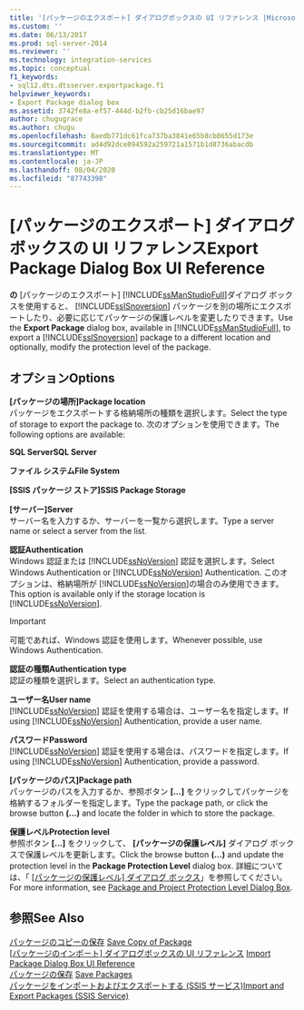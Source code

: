 ```yaml
---
title: '[パッケージのエクスポート] ダイアログボックスの UI リファレンス |Microsoft Docs'
ms.custom: ''
ms.date: 06/13/2017
ms.prod: sql-server-2014
ms.reviewer: ''
ms.technology: integration-services
ms.topic: conceptual
f1_keywords:
- sql12.dts.dtsserver.exportpackage.f1
helpviewer_keywords:
- Export Package dialog box
ms.assetid: 3742fe8a-ef57-444d-b2fb-cb25d16bae97
author: chugugrace
ms.author: chugu
ms.openlocfilehash: 8aedb771dc61fca737ba3841e65b8cb8655d173e
ms.sourcegitcommit: ad4d92dce894592a259721a1571b1d8736abacdb
ms.translationtype: MT
ms.contentlocale: ja-JP
ms.lasthandoff: 08/04/2020
ms.locfileid: "87743398"
---
```

# <a name="export-package-dialog-box-ui-reference"></a><span data-ttu-id="dc33c-102">[パッケージのエクスポート] ダイアログ ボックスの UI リファレンス</span><span class="sxs-lookup"><span data-stu-id="dc33c-102">Export Package Dialog Box UI Reference</span></span>
  <span data-ttu-id="dc33c-103">**の** [パッケージのエクスポート] [!INCLUDE[ssManStudioFull](../includes/ssmanstudiofull-md.md)]ダイアログ ボックスを使用すると、 [!INCLUDE[ssISnoversion](../includes/ssisnoversion-md.md)] パッケージを別の場所にエクスポートしたり、必要に応じてパッケージの保護レベルを変更したりできます。</span><span class="sxs-lookup"><span data-stu-id="dc33c-103">Use the **Export Package** dialog box, available in [!INCLUDE[ssManStudioFull](../includes/ssmanstudiofull-md.md)], to export a [!INCLUDE[ssISnoversion](../includes/ssisnoversion-md.md)] package to a different location and optionally, modify the protection level of the package.</span></span>  
  
## <a name="options"></a><span data-ttu-id="dc33c-104">オプション</span><span class="sxs-lookup"><span data-stu-id="dc33c-104">Options</span></span>  
 <span data-ttu-id="dc33c-105">**[パッケージの場所]**</span><span class="sxs-lookup"><span data-stu-id="dc33c-105">**Package location**</span></span>  
 <span data-ttu-id="dc33c-106">パッケージをエクスポートする格納場所の種類を選択します。</span><span class="sxs-lookup"><span data-stu-id="dc33c-106">Select the type of storage to export the package to.</span></span> <span data-ttu-id="dc33c-107">次のオプションを使用できます。</span><span class="sxs-lookup"><span data-stu-id="dc33c-107">The following options are available:</span></span>  
  
 <span data-ttu-id="dc33c-108">**SQL Server**</span><span class="sxs-lookup"><span data-stu-id="dc33c-108">**SQL Server**</span></span>  
  
 <span data-ttu-id="dc33c-109">**ファイル システム**</span><span class="sxs-lookup"><span data-stu-id="dc33c-109">**File System**</span></span>  
  
 <span data-ttu-id="dc33c-110">**[SSIS パッケージ ストア]**</span><span class="sxs-lookup"><span data-stu-id="dc33c-110">**SSIS Package Storage**</span></span>  
  
 <span data-ttu-id="dc33c-111">**[サーバー]**</span><span class="sxs-lookup"><span data-stu-id="dc33c-111">**Server**</span></span>  
 <span data-ttu-id="dc33c-112">サーバー名を入力するか、サーバーを一覧から選択します。</span><span class="sxs-lookup"><span data-stu-id="dc33c-112">Type a server name or select a server from the list.</span></span>  
  
 <span data-ttu-id="dc33c-113">**認証**</span><span class="sxs-lookup"><span data-stu-id="dc33c-113">**Authentication**</span></span>  
 <span data-ttu-id="dc33c-114">Windows 認証または [!INCLUDE[ssNoVersion](../includes/ssnoversion-md.md)] 認証を選択します。</span><span class="sxs-lookup"><span data-stu-id="dc33c-114">Select Windows Authentication or [!INCLUDE[ssNoVersion](../includes/ssnoversion-md.md)] Authentication.</span></span> <span data-ttu-id="dc33c-115">このオプションは、格納場所が [!INCLUDE[ssNoVersion](../includes/ssnoversion-md.md)]の場合のみ使用できます。</span><span class="sxs-lookup"><span data-stu-id="dc33c-115">This option is available only if the storage location is [!INCLUDE[ssNoVersion](../includes/ssnoversion-md.md)].</span></span>  
  
> [!IMPORTANT]  
>  <span data-ttu-id="dc33c-116">可能であれば、Windows 認証を使用します。</span><span class="sxs-lookup"><span data-stu-id="dc33c-116">Whenever possible, use Windows Authentication.</span></span>  
  
 <span data-ttu-id="dc33c-117">**認証の種類**</span><span class="sxs-lookup"><span data-stu-id="dc33c-117">**Authentication type**</span></span>  
 <span data-ttu-id="dc33c-118">認証の種類を選択します。</span><span class="sxs-lookup"><span data-stu-id="dc33c-118">Select an authentication type.</span></span>  
  
 <span data-ttu-id="dc33c-119">**ユーザー名**</span><span class="sxs-lookup"><span data-stu-id="dc33c-119">**User name**</span></span>  
 <span data-ttu-id="dc33c-120">[!INCLUDE[ssNoVersion](../includes/ssnoversion-md.md)] 認証を使用する場合は、ユーザー名を指定します。</span><span class="sxs-lookup"><span data-stu-id="dc33c-120">If using [!INCLUDE[ssNoVersion](../includes/ssnoversion-md.md)] Authentication, provide a user name.</span></span>  
  
 <span data-ttu-id="dc33c-121">**パスワード**</span><span class="sxs-lookup"><span data-stu-id="dc33c-121">**Password**</span></span>  
 <span data-ttu-id="dc33c-122">[!INCLUDE[ssNoVersion](../includes/ssnoversion-md.md)] 認証を使用する場合は、パスワードを指定します。</span><span class="sxs-lookup"><span data-stu-id="dc33c-122">If using [!INCLUDE[ssNoVersion](../includes/ssnoversion-md.md)] Authentication, provide a password.</span></span>  
  
 <span data-ttu-id="dc33c-123">**[パッケージのパス]**</span><span class="sxs-lookup"><span data-stu-id="dc33c-123">**Package path**</span></span>  
 <span data-ttu-id="dc33c-124">パッケージのパスを入力するか、参照ボタン **[...]** をクリックしてパッケージを格納するフォルダーを指定します。</span><span class="sxs-lookup"><span data-stu-id="dc33c-124">Type the package path, or click the browse button **(...)** and locate the folder in which to store the package.</span></span>  
  
 <span data-ttu-id="dc33c-125">**保護レベル**</span><span class="sxs-lookup"><span data-stu-id="dc33c-125">**Protection level**</span></span>  
 <span data-ttu-id="dc33c-126">参照ボタン **[...]** をクリックして、 **[パッケージの保護レベル]** ダイアログ ボックスで保護レベルを更新します。</span><span class="sxs-lookup"><span data-stu-id="dc33c-126">Click the browse button **(...)** and update the protection level in the **Package Protection Level** dialog box.</span></span> <span data-ttu-id="dc33c-127">詳細については、「 [[パッケージの保護レベル] ダイアログ ボックス](../../2014/integration-services/package-and-project-protection-level-dialog-box.md)」を参照してください。</span><span class="sxs-lookup"><span data-stu-id="dc33c-127">For more information, see [Package and Project Protection Level Dialog Box](../../2014/integration-services/package-and-project-protection-level-dialog-box.md).</span></span>  
  
## <a name="see-also"></a><span data-ttu-id="dc33c-128">参照</span><span class="sxs-lookup"><span data-stu-id="dc33c-128">See Also</span></span>  
 <span data-ttu-id="dc33c-129">[パッケージのコピーの保存](../../2014/integration-services/save-copy-of-package.md) </span><span class="sxs-lookup"><span data-stu-id="dc33c-129">[Save Copy of Package](../../2014/integration-services/save-copy-of-package.md) </span></span>  
 <span data-ttu-id="dc33c-130">[[パッケージのインポート] ダイアログボックスの UI リファレンス](../../2014/integration-services/import-package-dialog-box-ui-reference.md) </span><span class="sxs-lookup"><span data-stu-id="dc33c-130">[Import Package Dialog Box UI Reference](../../2014/integration-services/import-package-dialog-box-ui-reference.md) </span></span>  
 <span data-ttu-id="dc33c-131">[パッケージの保存](save-packages.md) </span><span class="sxs-lookup"><span data-stu-id="dc33c-131">[Save Packages](save-packages.md) </span></span>  
 [<span data-ttu-id="dc33c-132">パッケージをインポートおよびエクスポートする &#40;SSIS サービス&#41;</span><span class="sxs-lookup"><span data-stu-id="dc33c-132">Import and Export Packages &#40;SSIS Service&#41;</span></span>](../../2014/integration-services/import-and-export-packages-ssis-service.md)  
  
  
